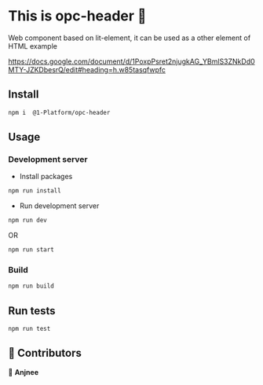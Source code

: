 # This is opc-header 👋

Web component based on lit-element, it can be used as a other element of HTML example <opc-header> </opc-header>

https://docs.google.com/document/d/1PoxpPsret2njugkAG_YBmlS3ZNkDd0MTY-JZKDbesrQ/edit#heading=h.w85tasqfwpfc

## Install

```sh
npm i  @1-Platform/opc-header 
```

## Usage

### Development server
- Install packages

```sh
npm run install
```

- Run development server

```sh
npm run dev
```

OR

```sh
npm run start
```

### Build

```sh
npm run build
```

## Run tests

```sh
npm run test
```

## 🤝 Contributors

👤 **Anjnee**
